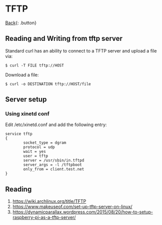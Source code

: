 # TFTP

[Back](../index.md#unix){: .button}

## Reading and Writing from tftp server

Standard curl has an ability to connect to a TFTP server and upload a file via:

```
$ curl -T FILE tftp://HOST
```

Download a file:

```
$ curl -o DESTINATION tftp://HOST/file
```

## Server setup

### Using xinetd conf

Edit /etc/xinetd.conf and add the following entry:

```
service tftp
{
        socket_type = dgram
        protocol = udp
        wait = yes
        user = tftp
        server = /usr/sbin/in.tftpd
        server_args = -l /tftpboot
        only_from = client.test.net
}
```


## Reading

1. https://wiki.archlinux.org/title/TFTP
2. https://www.makeuseof.com/set-up-tftp-server-on-linux/
3. https://dynamicparallax.wordpress.com/2015/08/20/how-to-setup-raspberry-pi-as-a-tftp-server/
